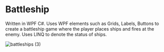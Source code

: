 # Battleship
Written in WPF C#. Uses WPF elements such as Grids, Labels, Buttons to create a battleship game where the player places ships and fires at the enemy. Uses LINQ to denote the status of ships. 

![battleships (3)](https://github.com/arthurshk/Battleship/assets/135430504/5d7bcfd6-69e9-4336-ac46-effd287de393)
